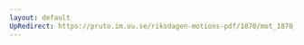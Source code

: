 ```yaml
---
layout: default
UpRedirect: https://pruto.im.uu.se/riksdagen-motions-pdf/1870/mot_1870__fk__19.pdf
---
```


